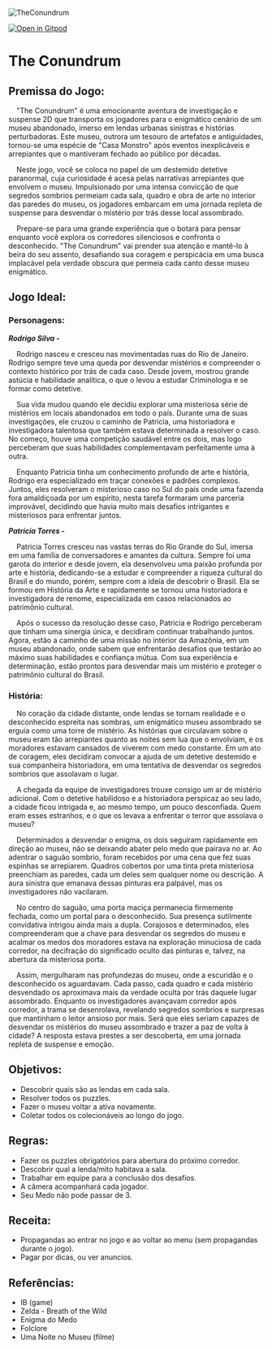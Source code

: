 
![TheConundrum](https://github.com/STB-Games/The-Conundrum/assets/141068586/423023a5-6b4f-4a94-aff6-264e6e0e167c)

[![Open in Gitpod](https://gitpod.io/button/open-in-gitpod.svg)](https://gitpod.io/#https://github.com/STB-Games/The-Conundrum)


# The Conundrum

## Premissa do Jogo:

&nbsp; &nbsp; "The Conundrum" é uma emocionante aventura de investigação e suspense 2D que transporta os jogadores para o enigmático cenário de um museu abandonado, imerso em lendas urbanas sinistras e histórias perturbadoras. Este museu, outrora um tesouro de artefatos e antiguidades, tornou-se uma espécie de "Casa Monstro" após eventos inexplicáveis e arrepiantes que o mantiveram fechado ao público por décadas.

&nbsp; &nbsp; Neste jogo, você se coloca no papel de um destemido detetive paranormal, cuja curiosidade é acesa pelas narrativas arrepiantes que envolvem o museu. Impulsionado por uma intensa convicção de que segredos sombrios permeiam cada sala, quadro e obra de arte no interior das paredes do museu, os jogadores embarcam em uma jornada repleta de suspense para desvendar o mistério por trás desse local assombrado.

&nbsp; &nbsp; Prepare-se para uma grande experiência que o botará para pensar enquanto você explora os corredores silenciosos e confronta o desconhecido. "The Conundrum" vai prender sua atenção e mantê-lo à beira do seu assento, desafiando sua coragem e perspicácia em uma busca implacável pela verdade obscura que permeia cada canto desse museu enigmático.

## Jogo Ideal:

### Personagens:

  ***Rodrigo Silva -***
  
&nbsp; &nbsp; Rodrigo nasceu e cresceu nas movimentadas ruas do Rio de Janeiro. Rodrigo sempre teve uma queda por desvendar mistérios e compreender o contexto histórico por trás de cada caso. Desde jovem, mostrou grande astúcia e habilidade analítica, o que o levou a estudar Criminologia e se formar como detetive.

&nbsp; &nbsp; Sua vida mudou quando ele decidiu explorar uma misteriosa série de mistérios em locais abandonados em todo o país. Durante uma de suas investigações, ele cruzou o caminho de Patricia, uma historiadora e investigadora talentosa que também estava determinada a resolver o caso. No começo, houve uma competição saudável entre os dois, mas logo perceberam que suas habilidades complementavam perfeitamente uma à outra.
  
&nbsp; &nbsp; Enquanto Patricia tinha um conhecimento profundo de arte e história, Rodrigo era especializado em traçar conexões e padrões complexos. Juntos, eles resolveram o  misterioso caso no Sul do país onde uma fazenda fora amaldiçoada por um espírito, nesta tarefa formaram uma parceria improvável, decidindo que havia muito mais desafios intrigantes e misteriosos para enfrentar juntos.
  
  ***Patricia Torres -***
  
&nbsp; &nbsp; Patricia Torres cresceu nas vastas terras do Rio Grande do Sul, imersa em uma família de conversadores e amantes da cultura. Sempre foi uma garota do interior e desde jovem, ela desenvolveu uma paixão profunda por arte e história, dedicando-se a estudar e compreender a riqueza cultural do Brasil e do mundo, porém, sempre com a ideía de descobrir o Brasil. Ela se formou em História da Arte e rapidamente se tornou uma historiadora e investigadora de renome, especializada em casos relacionados ao patrimônio cultural.
  
&nbsp; &nbsp; Após o sucesso da resolução desse caso, Patricia e Rodrigo perceberam que tinham uma sinergia única, e decidiram continuar trabalhando juntos. Agora, estão a caminho de uma missão no interior da Amazônia, em um museu abandonado, onde sabem que enfrentarão desafios que testarão ao máximo suas habilidades e confiança mútua. Com sua experiência e determinação, estão prontos para desvendar mais um mistério e proteger o patrimônio cultural do Brasil.

###  História:

&nbsp; &nbsp; No coração da cidade distante, onde lendas se tornam realidade e o desconhecido espreita nas sombras, um enigmático museu assombrado se erguia como uma torre de mistério. As histórias que circulavam sobre o museu eram tão arrepiantes quanto as noites sem lua que o envolviam, e os moradores estavam cansados de viverem com medo constante. Em um ato de coragem, eles decidiram convocar a ajuda de um detetive destemido e sua companheira historiadora, em uma tentativa de desvendar os segredos sombrios que assolavam o lugar.

&nbsp; &nbsp; A chegada da equipe de investigadores trouxe consigo um ar de mistério adicional. Com o detetive habilidoso e a historiadora perspicaz ao seu lado, a cidade ficou intrigada e, ao mesmo tempo, um pouco desconfiada. Quem eram esses estranhos, e o que os levava a enfrentar o terror que assolava o museu?

&nbsp; &nbsp; Determinados a desvendar o enigma, os dois seguiram rapidamente em direção ao museu, não se deixando abater pelo medo que pairava no ar. Ao adentrar o saguão sombrio, foram recebidos por uma cena que fez suas espinhas se arrepiarem. Quadros cobertos por uma tinta preta misteriosa preenchiam as paredes, cada um deles sem qualquer nome ou descrição. A aura sinistra que emanava dessas pinturas era palpável, mas os investigadores não vacilaram.

&nbsp; &nbsp; No centro do saguão, uma porta maciça permanecia firmemente fechada, como um portal para o desconhecido. Sua presença sutilmente convidativa intrigou ainda mais a dupla. Corajosos e determinados, eles compreenderam que a chave para desvendar os segredos do museu e acalmar os medos dos moradores estava na exploração minuciosa de cada corredor, na decifração do significado oculto das pinturas e, talvez, na abertura da misteriosa porta.

&nbsp; &nbsp; Assim, mergulharam nas profundezas do museu, onde a escuridão e o desconhecido os aguardavam. Cada passo, cada quadro e cada mistério desvendado os aproximava mais da verdade oculta por trás daquele lugar assombrado. Enquanto os investigadores avançavam corredor após corredor, a trama se desenrolava, revelando segredos sombrios e surpresas que mantinham o leitor ansioso por mais. Será que eles seriam capazes de desvendar os mistérios do museu assombrado e trazer a paz de volta à cidade? A resposta estava prestes a ser descoberta, em uma jornada repleta de suspense e emoção.

## Objetivos:

* Descobrir quais são as lendas em cada sala.
* Resolver todos os puzzles.
* Fazer o museu voltar a ativa novamente. 
* Coletar todos os colecionáveis ao longo do jogo.

## Regras:

* Fazer os puzzles obrigatórios para abertura do próximo corredor.
* Descobrir qual a lenda/mito habitava a sala.
* Trabalhar em equipe para a conclusão dos desafios.
* A câmera acompanhará cada jogador.
* Seu Medo não pode passar de 3.

## Receita:

* Propagandas ao entrar no jogo e ao voltar ao menu (sem propagandas durante o jogo).
* Pagar por dicas, ou ver anuncios.

## Referências:

* IB (game)
* Zelda - Breath of the Wild
* Enigma do Medo
* Folclore
* Uma Noite no Museu (filme)
